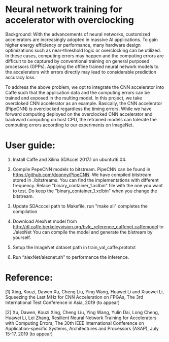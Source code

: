 # Neural network training for accelerator with overclocking

Background: With the advancements of neural networks, customized accelerators
are increasingly adopted in massive AI applications. To gain higher energy
efficiency or performance, many hardware design optimizations
such as near-threshold logic or overclocking can be utilized.
In these cases, computing errors may happen and the computing errors 
are difficult to be captured by conventional training on general 
purposed processors (GPPs). Applying the offline trained neural 
network models to the accelerators with errors directly may 
lead to considerable prediction accuracy loss.

To address the above problem, we opt to integrate the CNN accelerator 
into Caffe such that the application data and the computing errors can be trained 
and exposed in the rsulting model. In this project, we take overcloked CNN 
accelerator as an example. Basically, the CNN accelerator (PipeCNN) is overclocked 
regardless the timing errors. While we have forward computing deployed on the 
overclocked CNN accelerator and backward computing on host CPU, the retrained models 
can tolerate the computing errors according to our experiments on ImageNet.

# User guide:

1. Install Caffe and Xilinx SDAccel 2017.1 on ubuntu16.04.
2. Compile PepeCNN models to bitstream. PipeCNN can be found in https://github.com/doonny/PipeCNN. 
We have compiled bitstream stored in ./bitstreams. You can 
find the implementations with different frequency. Relace "binary_container_1.xclbin" file with the 
one you want to test. Do keep the "binary_container_1.xclbin" when you change the bitstream.

3. Update SDAcccel path to Makefile, run "make all" completes the compilation

4. Download AlexNet model from http://dl.caffe.berkeleyvision.org/bvlc_reference_caffenet.caffemodel to ./alexNet 
You can compile the model and generate the bistream by yourself.

5. Setup the ImageNet dataset path in train_val_caffe.prototxt

6. Run “alexNet/alexnet.sh" to performance the inference.

# Reference:
[1] Xing, Kouzi, Dawen Xu, Cheng Liu, Ying Wang, Huawei Li and Xiaowei Li, Squeezing the Last MHz for CNN Acceleration on FPGAs, The 3rd International Test Conference in Asia, 2019 (to appear)

[2] Xu, Dawen, Kouzi Xing, Cheng Liu, Ying Wang, Yulin Dai, Long Cheng, Huawei Li, Lei Zhang, Resilient Neural Network Training for Accelerators with Computing Errors, The 30th IEEE International Conference on Application-specific Systems, Architectures and Processors (ASAP), July 15-17, 2019 (to appear)


